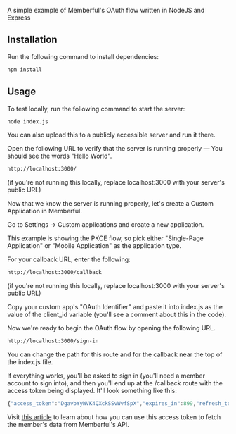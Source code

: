 A simple example of Memberful's OAuth flow written in NodeJS and Express

## Installation

Run the following command to install dependencies:

```bash
npm install
```

## Usage

To test locally, run the following command to start the server:

```bash
node index.js
```

You can also upload this to a publicly accessible server and run it there.

Open the following URL to verify that the server is running properly — You should see the words "Hello World".

```bash
http://localhost:3000/
```
(if you're not running this locally, replace localhost:3000 with your server's public URL)

Now that we know the server is running properly, let's create a Custom Application in Memberful.

Go to Settings → Custom applications and create a new application.

This example is showing the PKCE flow, so pick either "Single-Page Application" or "Mobile Application" as the application type.

For your callback URL, enter the following:

```bash
http://localhost:3000/callback
```
(if you're not running this locally, replace localhost:3000 with your server's public URL)

Copy your custom app's "OAuth Identifier" and paste it into index.js as the value of the client_id variable (you'll see a comment about this in the code).

Now we're ready to begin the OAuth flow by opening the following URL.

```bash
http://localhost:3000/sign-in
```
You can change the path for this route and for the callback near the top of the index.js file.

If everything works, you'll be asked to sign in (you'll need a member account to sign into), and then you'll end up at the /callback route with the access token being displayed. It'll look something like this:

```javascript
{"access_token":"DgavbYyWVK4QXckSSvWvfSpX","expires_in":899,"refresh_token":"FYRQ5BQx9qJC2tyibfPdbzgH","token_type":"bearer"}
```

Visit [this article](https://memberful.com/help/custom-development-and-api/sign-in-for-apps-via-oauth/#requesting-member-data) to learn about how you can use this access token to fetch the member's data from Memberful's API.

